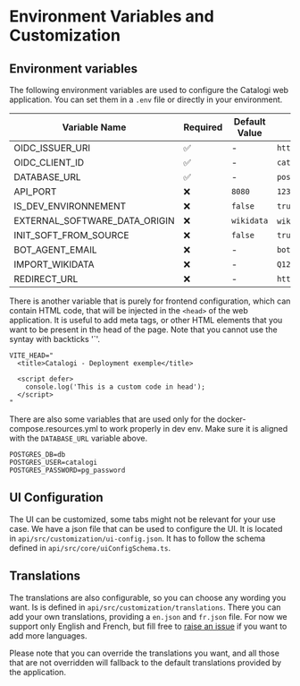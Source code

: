 # Environment Variables and Customization

## Environment variables

The following environment variables are used to configure the Catalogi web application. 
You can set them in a `.env` file or directly in your environment.

| Variable Name | Required | Default Value | Example Value |
|----------------|----------|----------------|----------------|
| OIDC_ISSUER_URI | ✅ | - | `http://localhost:8080/realms/catalogi` |
| OIDC_CLIENT_ID | ✅ | - | `catalogi` |
| DATABASE_URL | ✅ | - | `postgresql://catalogi:pg_password@localhost:5432/catalogi` |
| API_PORT | ❌ | `8080` | `1234` |
| IS_DEV_ENVIRONNEMENT | ❌ | `false` | `true` |
| EXTERNAL_SOFTWARE_DATA_ORIGIN | ❌ | `wikidata` | `wikidata` or `HAL` |
| INIT_SOFT_FROM_SOURCE | ❌ | `false` | `true` |
| BOT_AGENT_EMAIL | ❌ | - | `bot@example.com` |
| IMPORT_WIKIDATA | ❌ | - | `Q123,Q456,Q789` |
| REDIRECT_URL | ❌ | - | `https://catalogi.example.com` |

There is another variable that is purely for frontend configuration, which can contain HTML code, that will be injected in the `<head>` of the web application. It is useful to add meta tags, or other HTML elements that you want to be present in the head of the page. Note that you cannot use the syntay with backticks '`'.

```
VITE_HEAD="
  <title>Catalogi - Deployment exemple</title>

  <script defer>
    console.log('This is a custom code in head');
  </script>
"
```

There are also some variables that are used only for the docker-compose.resources.yml to work properly in dev env. Make sure it is aligned with the `DATABASE_URL` variable above.

```
POSTGRES_DB=db
POSTGRES_USER=catalogi
POSTGRES_PASSWORD=pg_password
```

## UI Configuration

The UI can be customized, some tabs might not be relevant for your use case. We have a json file that can be used to configure the UI. It is located in `api/src/customization/ui-config.json`. It has to follow the schema defined in `api/src/core/uiConfigSchema.ts`.


## Translations

The translations are also configurable, so you can choose any wording you want. Is is defined in `api/src/customization/translations`. There you can add your own translations, providing a `en.json` and `fr.json` file. For now we support only English and French, but fill free to [raise an issue](https://github.com/codegouvfr/catalogi/issues/new) if you want to add more languages.

Please note that you can override the translations you want, and all those that are not overridden will fallback to the default translations provided by the application.